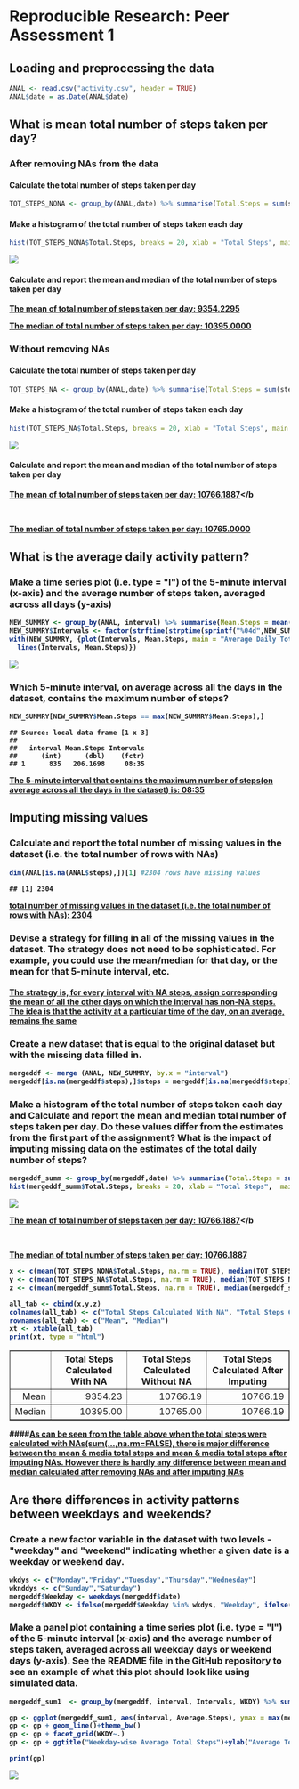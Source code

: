 # Reproducible Research: Peer Assessment 1


## Loading and preprocessing the data


```r
ANAL <- read.csv("activity.csv", header = TRUE)
ANAL$date = as.Date(ANAL$date)
```


## What is mean total number of steps taken per day?

### After removing NAs from the data

#### Calculate the total number of steps taken per day

```r
TOT_STEPS_NONA <- group_by(ANAL,date) %>% summarise(Total.Steps = sum(steps, na.rm = TRUE))
```
#### Make a histogram of the total number of steps taken each day


```r
hist(TOT_STEPS_NONA$Total.Steps, breaks = 20, xlab = "Total Steps", main = "Histogram of Total Steps")
```

![](PA1_template_files/figure-html/unnamed-chunk-4-1.png) 


#### Calculate and report the mean and median of the total number of steps taken per day

<b><u>The mean of total number of steps taken per day: 9354.2295</u></b>

<b><u>The median of total number of steps taken per day: 10395.0000</u></b>

###  Without removing NAs

#### Calculate the total number of steps taken per day


```r
TOT_STEPS_NA <- group_by(ANAL,date) %>% summarise(Total.Steps = sum(steps))
```

#### Make a histogram of the total number of steps taken each day


```r
hist(TOT_STEPS_NA$Total.Steps, breaks = 20, xlab = "Total Steps", main = "Histogram of Total Steps")
```

![](PA1_template_files/figure-html/unnamed-chunk-6-1.png) 


#### Calculate and report the mean and median of the total number of steps taken per day

<b><u>The mean of total number of steps taken per day: 10766.1887</u></b

<br>

<b><u>The median of total number of steps taken per day: 10765.0000</u></b>


## What is the average daily activity pattern?

### Make a time series plot (i.e. type = "l") of the 5-minute interval (x-axis) and the average number of steps taken, averaged across all days (y-axis)	



```r
NEW_SUMMRY <- group_by(ANAL, interval) %>% summarise(Mean.Steps = mean(steps, na.rm = TRUE))
NEW_SUMMRY$Intervals <- factor(strftime(strptime(sprintf("%04d",NEW_SUMMRY$interval), "%H%M"), "%H:%M"))
with(NEW_SUMMRY, {plot(Intervals, Mean.Steps, main = "Average Daily Total Steps", xlab = "Time Interval", ylab = "Total Steps")
  lines(Intervals, Mean.Steps)})
```

![](PA1_template_files/figure-html/unnamed-chunk-7-1.png) 

### Which 5-minute interval, on average across all the days in the dataset, contains the maximum number of steps?


```r
NEW_SUMMRY[NEW_SUMMRY$Mean.Steps == max(NEW_SUMMRY$Mean.Steps),]	
```

```
## Source: local data frame [1 x 3]
## 
##   interval Mean.Steps Intervals
##      (int)      (dbl)    (fctr)
## 1      835   206.1698     08:35
```

<b><u>The 5-minute interval that contains the maximum number of steps(on average across all the days in the dataset) is: 08:35</u></b>
  
  
## Imputing missing values

### Calculate and report the total number of missing values in the dataset (i.e. the total number of rows with NAs)


```r
dim(ANAL[is.na(ANAL$steps),])[1] #2304 rows have missing values
```

```
## [1] 2304
```

<b><u>total number of missing values in the dataset (i.e. the total number of rows with NAs): 2304</u></b>

### Devise a strategy for filling in all of the missing values in the dataset. The strategy does not need to be sophisticated. For example, you could use the mean/median for that day, or the mean for that 5-minute interval, etc.
#### <b><u>The strategy is, for every interval with NA steps, assign corresponding the mean of all the other days on which the interval has non-NA steps. The idea is that the activity at a particular time of the day, on an average, remains the same</u></b>

### Create a new dataset that is equal to the original dataset but with the missing data filled in.


```r
mergeddf <- merge (ANAL, NEW_SUMMRY, by.x = "interval")
mergeddf[is.na(mergeddf$steps),]$steps = mergeddf[is.na(mergeddf$steps),]$Mean.Steps
```

### Make a histogram of the total number of steps taken each day and Calculate and report the mean and median total number of steps taken per day. Do these values differ from the estimates from the first part of the assignment? What is the impact of imputing missing data on the estimates of the total daily number of steps?


```r
mergeddf_summ <- group_by(mergeddf,date) %>% summarise(Total.Steps = sum(steps, na.rm = TRUE))
hist(mergeddf_summ$Total.Steps, breaks = 20, xlab = "Total Steps",  main = "Histogram of Total Steps")
```

![](PA1_template_files/figure-html/unnamed-chunk-11-1.png) 


<b><u>The mean of total number of steps taken per day: 10766.1887</u></b

<br>

<b><u>The median of total number of steps taken per day: 10766.1887</u></b>



```r
x <- c(mean(TOT_STEPS_NONA$Total.Steps, na.rm = TRUE), median(TOT_STEPS_NONA$Total.Steps, na.rm = TRUE))
y <- c(mean(TOT_STEPS_NA$Total.Steps, na.rm = TRUE), median(TOT_STEPS_NA$Total.Steps, na.rm = TRUE))
z <- c(mean(mergeddf_summ$Total.Steps, na.rm = TRUE), median(mergeddf_summ$Total.Steps, na.rm = TRUE))

all_tab <- cbind(x,y,z)
colnames(all_tab) <- c("Total Steps Calculated With NA", "Total Steps Calculated Without NA", "Total Steps Calculated After Imputing")
rownames(all_tab) <- c("Mean", "Median")
xt <- xtable(all_tab)
print(xt, type = "html")
```

<!-- html table generated in R 3.1.3 by xtable 1.7-4 package -->
<!-- Fri Nov 13 21:24:37 2015 -->
<table border=1>
<tr> <th>  </th> <th> Total Steps Calculated With NA </th> <th> Total Steps Calculated Without NA </th> <th> Total Steps Calculated After Imputing </th>  </tr>
  <tr> <td align="right"> Mean </td> <td align="right"> 9354.23 </td> <td align="right"> 10766.19 </td> <td align="right"> 10766.19 </td> </tr>
  <tr> <td align="right"> Median </td> <td align="right"> 10395.00 </td> <td align="right"> 10765.00 </td> <td align="right"> 10766.19 </td> </tr>
   </table>


####<b><u>As can be seen from the table above when the total steps were calculated with NAs(sum(...,na.rm=FALSE), there is major difference between the mean & media total steps and mean & media total steps after imputing NAs. However there is hardly any difference between mean and median calculated after removing NAs and after imputing NAs</u></b>


## Are there differences in activity patterns between weekdays and weekends?

### Create a new factor variable in the dataset with two levels - "weekday" and "weekend" indicating whether a given date is a weekday or weekend day.


```r
wkdys <- c("Monday","Friday","Tuesday","Thursday","Wednesday")
wknddys <- c("Sunday","Saturday")
mergeddf$Weekday <- weekdays(mergeddf$date)
mergeddf$WKDY <- ifelse(mergeddf$Weekday %in% wkdys, "Weekday", ifelse(mergeddf$Weekday  %in% wknddys, "Weekend", NA))
```

### Make a panel plot containing a time series plot (i.e. type = "l") of the 5-minute interval (x-axis) and the average number of steps taken, averaged across all weekday days or weekend days (y-axis). See the README file in the GitHub repository to see an example of what this plot should look like using simulated data.


```r
mergeddf_sum1  <- group_by(mergeddf, interval, Intervals, WKDY) %>% summarise(Average.Steps = mean(steps))

gp <- ggplot(mergeddf_sum1, aes(interval, Average.Steps), ymax = max(mergeddf_sum1$Average.Steps), ymin = min(mergeddf_sum1$Average.Steps))
gp <- gp + geom_line()+theme_bw()
gp <- gp + facet_grid(WKDY~.)
gp <- gp + ggtitle("Weekday-wise Average Total Steps")+ylab("Average Total Steps")+xlab("Time Interval")

print(gp)
```

![](PA1_template_files/figure-html/unnamed-chunk-14-1.png) 
